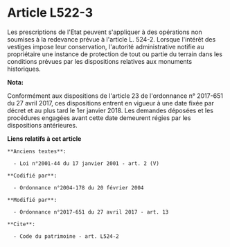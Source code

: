 # Article L522-3

Les prescriptions de l'Etat peuvent s'appliquer à des opérations non soumises à la redevance prévue à l'article L. 524-2.
Lorsque l'intérêt des vestiges impose leur conservation, l'autorité administrative notifie au propriétaire une instance de
protection de tout ou partie du terrain dans les conditions prévues par les dispositions relatives aux monuments historiques.

**Nota:**

Conformément aux dispositions de l'article 23 de l'ordonnance n° 2017-651 du 27 avril 2017, ces dispositions entrent en
vigueur à une date fixée par décret et au plus tard le 1er janvier 2018. Les demandes déposées et les procédures engagées
avant cette date demeurent régies par les dispositions antérieures.

**Liens relatifs à cet article**

	**Anciens textes**:

	  - Loi n°2001-44 du 17 janvier 2001 - art. 2 (V)

	**Codifié par**:

	  - Ordonnance n°2004-178 du 20 février 2004

	**Modifié par**:

	  - Ordonnance n°2017-651 du 27 avril 2017 - art. 13

	**Cite**:

	  - Code du patrimoine - art. L524-2
